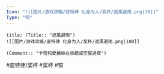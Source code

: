 ```yaml
---
Icon: "![[图片/游戏攻略/底特律 化身为人/奖杯/遮風避雨.png|30]]"
Type: "铜"
---
```

```ad-common-bronze-trophy
title: (Title:: "遮風避雨")
![[图片/游戏攻略/底特律 化身为人/奖杯/遮風避雨.png|100]]

(Comment:: "卡菈和愛麗絲在旅館或空屋過夜")
```

#底特律/奖杯 #奖杯 #铜
